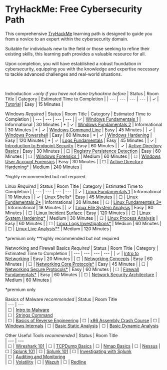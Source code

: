 # TryHackMe: Free Cybersecurity Path

This comprehensive [TryHackMe](https://tryhackme.com) learning path is designed to guide you from a novice to an expert within the cybersecurity domain. 

Suitable for individuals new to the field or those seeking to refine their existing skills, this learning path provides a valuable resource for all.

Upon completion, you will have established a robust foundation in cybersecurity, equipping you with the knowledge and expertise necessary to tackle advanced challenges and real-world situations.

<br/>

<!-- ☐ -->
<!-- ☑ -->

Indroduction *+only if you have not done tryhackme before*
| Status | Room Title                                                                                       | Category           | Estimated Time to Completion      |
| ---    | ---                                                                                              | ---                | ---                               |
| ✓      | [Tutorial](https://tryhackme.com/room/tutorial)                                                  | Easy               | 15 Minutes                        |

Windows *Required*
| Status | Room Title                                                                                       | Category           | Estimated Time to Completion      | 
| ---    | ---                                                                                              | ---                | ---                               | 
| ✓      | [Windows Fundamentals 1](https://tryhackme.com/r/room/windowsfundamentals1xbx)                   | Informational      | 30 Minutes                        | *
| ✓      | [Windows Fundamentals 2](https://tryhackme.com/r/room/windowsfundamentals2x0x)                   | Informational      | 30 Minutes                        | *
| ✓      | [Windows Command Line](https://tryhackme.com/r/room/windowscommandline)                          | Easy               | 45 Minutes                        |
| ✓      | [Windows Powershell](https://tryhackme.com/r/room/windowspowershell)                             | Easy               | 60 Minutes                        | *
| ✓      | [Windows Hardening](https://tryhackme.com/r/room/microsoftwindowshardening)                      | Easy               | 120 Minutes                       | *
| ✓      | [Logs Fundamentals](https://tryhackme.com/r/room/logsfundamentals)                               | Easy               | 45 Minutes                        |
| ✓      | [Introduction to Endpoint Security](https://tryhackme.com/r/room/introtoendpointsecurity)        | Easy               | 60 Minutes                        |
| ✓      | [Active Directory Basics](https://tryhackme.com/r/room/winadbasics)                              | Easy               | 30 Minutes                        |
| ☐      | [Registry Persistence Detection](https://tryhackme.com/r/room/registrypersistencedetection)      | Easy               | 60 Minutes                        |
| ☐      | [Windows Forensics 1](https://tryhackme.com/r/room/windowsforensics1)                            | Medium             | 60 Minutes                        |
| ☐      | [Windows User Account Forensics](https://tryhackme.com/r/room/windowsuseraccountforensics)       | Easy               | 30 Minutes                        |
| ☐      | [Active Directory Hardening*](https://tryhackme.com/r/room/activedirectoryhardening)             | Medium             | 240 Minutes                       |

*highly recommended but not required

Linux *Required*
| Status | Room Title                                                                                       | Category           | Estimated Time to Completion      |
| ---    | ---                                                                                              | ---                | ---                               |
| ✓      | [Linux Fundamentals 1](https://tryhackme.com/r/room/linuxfundamentalspart1)                      | Informational      | 10 Minutes                        |
| ✓      | [Linux Shells*](https://tryhackme.com/r/room/linuxshells)                                         | Easy               | 45 Minutes                        |
| ☐      | [Linux Fundamentals 2*](https://tryhackme.com/r/room/linuxfundamentalspart2)                      | Informational      | 20 Minutes                        |
| ☐      | [Linux Fundamentals 3*](https://tryhackme.com/r/room/linuxfundamentalspart3)                      | Informational      | 18 Minutes                        |
| ✓       | [Linux File System Analysis](https://tryhackme.com/r/room/linuxfilesystemanalysis)               | Easy               | 80 Minutes                        |
| ☐      | [Linux Incident Surface](https://tryhackme.com/r/room/linuxincidentsurface)                      | Easy               | 120 Minutes                       |
| ☐      | [Linux System Hardening*](https://tryhackme.com/r/room/linuxsystemhardening)                      | Medium             | 30 Minutes                        |
| ☐      | [Linux Process Analysis](https://tryhackme.com/r/room/linuxprocessanalysis)                      | Easy               | 60 Minutes                        |
| ☐      | [Linux Logs Investigations*](https://tryhackme.com/r/room/linuxlogsinvestigations)                | Medium             | 60 Minutes                        |
| ☐      | [Linux Live Analysis**](https://tryhackme.com/r/room/linuxliveanalysis)                           | Medium             | 120 Minutes                       |

*premium only
**highly recommended but not required

Networking and Firewall Basics *Required*
| Status | Room Title                                                                                       | Category           | Estimated Time to Completion      |
| ---    | ---                                                                                              | ---                | ---                               |
| ✓       | [Intro to Networking](https://tryhackme.com/r/room/introtonetworking)                            | Easy               | 20 Minutes                        |
| ☐      | [Networking Concepts](https://tryhackme.com/r/room/networkingconcepts)                           | Easy               | 60 Minutes                        |
| ☐      | [Networking Core Protocols*](https://tryhackme.com/r/room/networkingcoreprotocols)                | Easy               | 45 Minutes                        |
| ☐      | [Networking Secure Protocols*](https://tryhackme.com/r/room/networkingsecureprotocols)            | Easy               | 60 Minutes                        |
| ☐      | [Firewall Fundamentals*](https://tryhackme.com/r/room/firewallfundamentals)                       | Easy               | 60 Minutes                        |
| ☐      | [Network Security Architecture](https://tryhackme.com/r/room/introtosecurityarchitecture)        | Medium             | 60 Minutes                        |

*premium only

Basics of Malware *recommended*
| Status | Room Title    
| ---    | ---  
| ☐      | [Intro to Malware](https://tryhackme.com/r/room/malmalintroductory)                                
| ☐      | [Strings Command](https://tryhackme.com/r/room/malstrings)  
| ☐      | [Basics of Reverse Engineering](https://tryhackme.com/r/room/basicmalwarere)
| ☐      | [x86 Assembly Crash Course](https://tryhackme.com/r/room/x86assemblycrashcourse)
| ☐      | [Windows Internals](https://tryhackme.com/r/room/windowsinternals)
| ☐      | [Basic Static Analysis](https://tryhackme.com/r/room/staticanalysis1)
| ☐      | [Basic Dynamic Analysis](https://tryhackme.com/r/room/basicdynamicanalysis)


Other Useful Tools *recommended*
| Status | Room Title    
| ---    | ---  
| ☐      | [Wireshark 101](https://tryhackme.com/r/room/wireshark)
| ☐      | [TCPDump Basics](https://tryhackme.com/r/room/tcpdump) 
| ☐      | [Nmap Basics](https://tryhackme.com/r/room/nmap) 
| ☐      | [Nessus](https://tryhackme.com/r/room/rpnessusredux)
| ☐      | [Splunk 101](https://tryhackme.com/r/room/splunk101)
| ☐      | [Splunk 101](https://tryhackme.com/r/room/splunk201)
| ☐      | [Investigating with Splunk](https://tryhackme.com/r/room/investigatingwithsplunk)   
| ☐      | [Auditing and Monitoring](https://tryhackme.com/r/room/auditingandmonitoringse)                        
| ☐      | [Volatility](https://tryhackme.com/r/room/volatility)
| ☐      | [Wazuh](https://tryhackme.com/r/room/wazuhct)
| ☐      | [Redline](https://tryhackme.com/r/room/btredlinejoxr3d) 

<!--
Details to go over in trainings
| ☐      | [Core Windows Processes](https://tryhackme.com/r/room/btwindowsinternals)                        | Easy               | 30 Minutes                        |
| ☐      | [Windows Applications](https://tryhackme.com/r/room/windowsapplications)                         | Medium             | 60 Minutes                        |
| ☐      | [Windows Event Logs](https://tryhackme.com/r/room/windowseventlogs)                              | Medium             | 60 Minutes                        |
| ☐      | [Sysinternals](https://tryhackme.com/r/room/btsysinternalssg)                                    | Easy               | 90 Minutes                        |   
| ☐      | [Sysmon](https://tryhackme.com/r/room/sysmon)                                                    | Easy               | 120 Minutes                       | 
| ☐      | [Registry Forensics](https://tryhackme.com/r/room/expregistryforensics)                          | Medium             | 120 Minutes                       |
| ☐      | [Windows User Activity](https://tryhackme.com/r/room/windowsuseractivity)                        | Medium             | 60 Minutes                        |



Boxes for Trainings
| ☐      | [Investigating Windows](https://tryhackme.com/r/room/investigatingwindows)                       |                    |                                   |
| ☐      | [Monday Monitor](https://tryhackme.com/r/room/mondaymonitor)                                     |                    |                                   | 
| ☐      | [Blizzard](https://tryhackme.com/r/room/blizzard)                                                |                    |                                   |
| ☐      | [Retracted](https://tryhackme.com/r/room/retracted)                                              |                    |                                   |

| ☐      | [Tardigrade](https://tryhackme.com/r/room/tardigrade)                                            | Informational      |                                   |


-->
